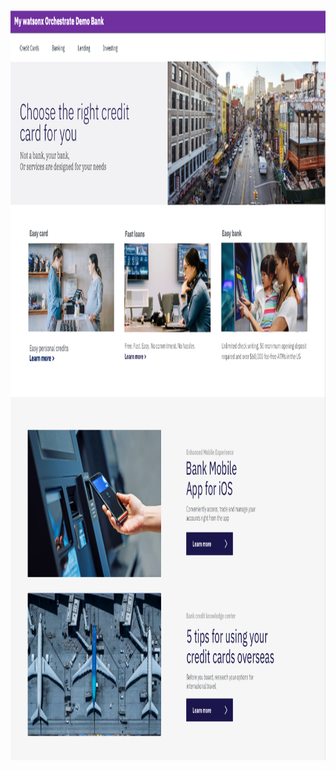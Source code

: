 <html lang="en-US">

<head>
    <meta charset="UTF-8">
    <meta name="viewport" content="width=device-width, initial-scale=1">
    <img src = "DTE_Bank_wxO.png"
    	width="auto" height="1200"
         alt = "New Watson Assistant Bank" />

</head>

<!-- add your script here -->

<script>
  window.watsonAssistantChatOptions = {
  integrationID: "b0cb7ed6-9dc7-4cb7-88b7-62ba9d43bad0", // The ID of this integration.
  region: "wxo-us-south", // The region your integration is hosted in.
  serviceInstanceID: "093f2a8a-8a8d-48a5-8d89-b35fd4be2d47", // The ID of your service instance.
  orchestrateUIAgentExtensions: false, // If you wish to enable optional UI Agent extensions.
  onLoad: async (instance) => { await instance.render(); }
};
  setTimeout(function(){
    const t=document.createElement('script');
    t.src="https://web-chat.global.assistant.watson.appdomain.cloud/versions/" + (window.watsonAssistantChatOptions.clientVersion || 'latest') + "/WatsonAssistantChatEntry.js";
    document.head.appendChild(t);
  });
</script>

<body></body>

</html>
